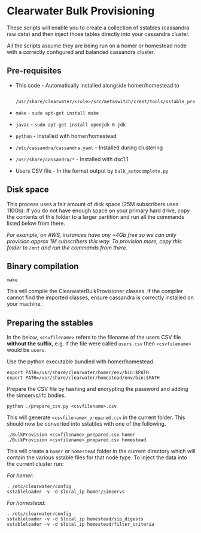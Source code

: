 # Clearwater Bulk Provisioning

These scripts will enable you to create a collection of sstables (cassandra raw data) and then inject those tables directly into your cassandra cluster.

All the scripts assume they are being run on a homer or homestead node with a correctly configured and balanced cassandra cluster.

## Pre-requisites

* This code - Automatically installed alongside homer/homestead to 

        /usr/share/clearwater/<role>/src/metaswitch/crest/tools/sstable_provisioning/

* `make` - `sudo apt-get install make`
* `javac` - `sudo apt-get install openjdk-6-jdk`
* `python` - Installed with homer/homestead
* `/etc/cassandra/cassandra.yaml` - Installed during clustering
* `/usr/share/cassandra/*` - Installed with dsc1.1
* Users CSV file - In the format output by `bulk_autocomplete.py`

## Disk space

This process uses a fair amount of disk space (25M subscribers uses 110Gb).  If you do not have enough space on your primary hard drive, copy the contents of this folder to a larger partition and run all the commands listed below from there.

_For example, on AWS, instances have ony ~4Gb free so we can only provision approx 1M subscribers this way.  To provision more, copy this folder to `/mnt` and run the commands from there._

## Binary compilation

    make

This will compile the ClearwaterBulkProvisioner classes.  If the compiler cannot find the imported classes, ensure cassandra is correctly installed on your machine.

## Preparing the sstables

In the below, `<csvfilename>` refers to the filename of the users CSV file **without the suffix**, e.g. if the file were called `users.csv` then `<csvfilename>` would be `users`.

Use the python executable bundled with homer/homestead.

    export PATH=/usr/share/clearwater/homer/env/bin:$PATH
    export PATH=/usr/share/clearwater/homestead/env/bin:$PATH

Prepare the CSV file by hashing and encrypting the password and adding the simservs/ifc bodies.

    python ./prepare_csv.py <csvfilename>.csv

This will generate `<csvfilename>_prepared.csv` in the current folder.  This should now be converted into sstables with one of the following.

    ./BulkProvision <csvfilename>_prepared.csv homer
    ./BulkProvision <csvfilename>_prepared.csv homestead

This will create a `homer` or `homestead` folder in the current directory which will contain the various sstable files for that node type.  To inject the data into the current cluster run:

_For homer:_

    . /etc/clearwater/config
    sstableloader -v -d $local_ip homer/simservs

_For homestead:_

    . /etc/clearwater/config
    sstableloader -v -d $local_ip homestead/sip_digests
    sstableloader -v -d $local_ip homestead/filter_criteria
